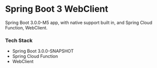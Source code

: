# Spring Boot 3 WebClient

Spring Boot 3.0.0-M5 app, with native support built in, and Spring Cloud Function, WebClient.


### Tech Stack

* Spring Boot 3.0.0-SNAPSHOT
* Spring Cloud Function
* WebClient
